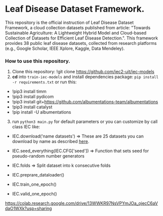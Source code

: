 # Leaf Disease Dataset Framework.
This repository is the official instruction of Leaf Disease Dataset Framework, a cloud collection datasets published from article: "Towards Sustainable Agriculture: A Lightweight Hybrid Model and Cloud-based Collection of Datasets for Efficient Leaf Disease Detection.".
This framework provides 38 public leaf disease datasets, collected from research platforms (e.g., Google Scholar, IEEE Xplore, Kaggle, Data Mendeley).
### How to use this repository.
1. Clone this repository: !git clone https://github.com/iec2-uit/iec-models
2. **cd** into `train-iec-models` and install dependencies package: `pip install -r requirements.txt` 
or run this: 

* !pip3 install timm
* !pip3 install pydicom
* !pip3 install git+https://github.com/albumentations-team/albumentations
* !pip3 install catalyst
* !pip install -U albumentations

3. run `python3 main.py` for default parameters or you can customize by call class IEC like: 

* IEC.download('name datasets')
=> These are 25 datasets you can download by name as described [here](https://github.com/iec2-uit/iec-models/releases/tag/List_of_Dataset_names_v1.0).



* IEC.seed_everything(IEC.CFG['seed'])
=> Function that sets seed for pseudo-random number generators
* IEC.folds
=> Split dataset into k consecutive folds
* IEC.preprare_dataloader()
* IEC.train_one_epoch()
* IEC.valid_one_epoch()

https://colab.research.google.com/drive/13WWKR97NsVPYmJOa_ojecC6aVdaO1WXk?usp=sharing
